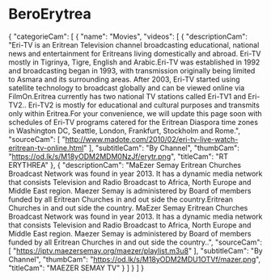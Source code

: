 # BeroErytrea
{
"categorieCam": [
{
"name": "Movies",
"videos": [
{
"descriptionCam": "Eri-TV is an Eritrean Television channel broadcasting educational, national news and entertainment for Eritreans living domestically and abroad. Eri-TV mostly in Tigrinya, Tigre, English and Arabic.Eri-TV was established in 1992 and broadcasting began in 1993, with transmission originally being limited to Asmara and its surrounding areas. After 2003, Eri-TV started using satellite technology to broadcast globally and can be viewed online via FilmOn.Eritrea currently has two national TV stations called Eri-TV1 and Eri-TV2.. Eri-TV2 is mostly for educational and cultural purposes and transmits only within Eritrea.For your convenience, we will update this page soon with schedules of Eri-TV programs catered for the Eritrean Diaspora time zones in Washington DC, Seattle, London, Frankfurt, Stockholm and Rome.",
"sourceCam": [
"http://www.madote.com/2010/02/eri-tv-live-watch-eritrean-tv-online.html"
],
"subtitleCam": "By Channel",
"thumbCam": "https://od.lk/s/M18yODM2MDM0NzJf/erytr.png",
"titleCam": "RT ERYTHREA"
},
{
"descriptionCam": "MaEzer Semay Eritrean Churches Broadcast Network was found in year 2013. It has a dynamic media network that consists Television and Radio Broadcast to Africa, North Europe and Middle East region. Maezer Semay is administered by Board of members funded by all Eritrean Churches in and out side the country.Eritrean Churches in and out side the country. MaEzer Semay Eritrean Churches Broadcast Network was found in year 2013. It has a dynamic media network that consists Television and Radio Broadcast to Africa, North Europe and Middle East region. Maezer Semay is administered by Board of members funded by all Eritrean Churches in and out side the country..",
"sourceCam": [
"https://iptv.maezersemay.org/maezer/playlist.m3u8"
],
"subtitleCam": "By Channel",
"thumbCam": "https://od.lk/s/M18yODM2MDU1OTVf/mazer.png",
"titleCam": "MAEZER SEMAY TV"
}
]
}
]
}
